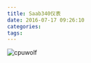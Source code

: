 ```yaml
---
title: Saab340仪表
date: 2016-07-17 09:26:10
categories:
tags:
---
```



![cpuwolf](/images/data/attachment/201607/17/172557gy0kbb2obl108loo.jpg)

